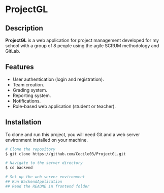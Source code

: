 # ProjectGL

## Description
**ProjectGL** is a web application for project management developed for my school with a group of 8 people using the agile SCRUM methodology and GitLab.

## Features
- User authentication (login and registration).
- Team creation.
- Grading system.
- Reporting system.
- Notifications.
- Role-based web application (student or teacher).

## Installation
To clone and run this project, you will need Git and a web server environment installed on your machine.

```bash
# Clone the repository
$ git clone https://github.com/Cecile03/ProjectGL.git

# Navigate to the server directory
$ cd backend

# Set up the web server environment
## Run BackendApplication
## Read the README in frontend folder
